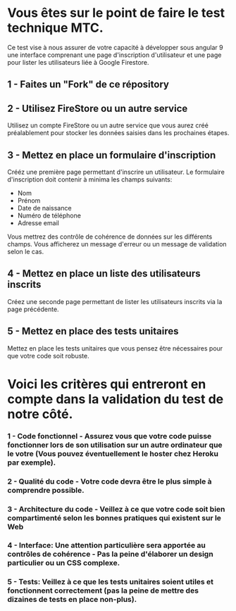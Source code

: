 # Vous êtes sur le point de faire le test technique MTC. 

Ce test vise à nous assurer de votre capacité à développer sous angular 9 une interface comprenant une page d'inscription d'utilisateur et une page pour lister les utilisateurs liée à Google Firestore.

## 1 - Faites un "Fork" de ce répository

## 2 - Utilisez FireStore ou un autre service
Utilisez un compte FireStore ou un autre service que vous aurez créé préalablement pour stocker les données saisies dans les prochaines étapes. 

## 3 - Mettez en place un formulaire d'inscription
Crééz une première page permettant d'inscrire un utilisateur.
Le formulaire d'inscription doit contenir à minima les champs suivants:
- Nom
- Prénom
- Date de naissance
- Numéro de téléphone
- Adresse email

Vous mettrez des contrôle de cohérence de données sur les différents champs. Vous afficherez un message d'erreur ou un message de validation selon le cas.

## 4 - Mettez en place un liste des utilisateurs inscrits
Créez une seconde page permettant de lister les utilisateurs inscrits via la page précédente.

## 5 - Mettez en place des tests unitaires
Mettez en place les tests unitaires que vous pensez être nécessaires pour que votre code soit robuste.

# Voici les critères qui entreront en compte dans la validation du test de notre côté.
### 1 - Code fonctionnel - Assurez vous que votre code puisse fonctionner lors de son utilisation sur un autre ordinateur que le votre (Vous pouvez éventuellement le hoster chez Heroku par exemple).
### 2 - Qualité du code - Votre code devra être le plus simple à comprendre possible.
### 3 - Architecture du code - Veillez à ce que votre code soit bien compartimenté selon les bonnes pratiques qui existent sur le Web
### 4 - Interface: Une attention particulière sera apportée au contrôles de cohérence - Pas la peine d'élaborer un design particulier ou un CSS complexe.
### 5 - Tests: Veillez à ce que les tests unitaires soient utiles et fonctionnent correctement (pas la peine de mettre des dizaines de tests en place non-plus).


